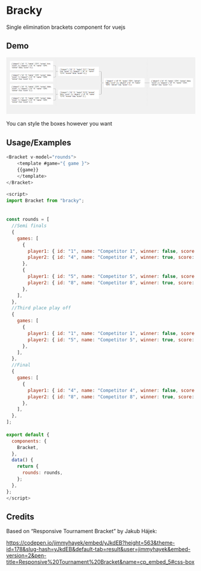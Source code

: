 
# Bracky

Single elimination brackets component for vuejs 



## Demo

![Demo](https://raw.githubusercontent.com/titangmz/bracky/main/docs/1.png)

You can style the boxes however you want

## Usage/Examples

```javascript
<Bracket v-model="rounds">
    <template #game="{ game }">
    {{game}}
    </template>
</Bracket>
```

```javascript
<script>
import Bracket from "bracky";


const rounds = [
  //Semi finals
  {
    games: [
      {
        player1: { id: "1", name: "Competitor 1", winner: false, score: 2 },
        player2: { id: "4", name: "Competitor 4", winner: true, score: 2 },
      },
      {
        player1: { id: "5", name: "Competitor 5", winner: false, score: 2 },
        player2: { id: "8", name: "Competitor 8", winner: true, score: 2 },
      },
    ],
  },
  //Third place play off
  {
    games: [
      {
        player1: { id: "1", name: "Competitor 1", winner: false, score: 2 },
        player2: { id: "5", name: "Competitor 5", winner: true, score: 2 },
      },
    ],
  },
  //Final
  {
    games: [
      {
        player1: { id: "4", name: "Competitor 4", winner: false, score: 2 },
        player2: { id: "8", name: "Competitor 8", winner: true, score: 2 },
      },
    ],
  },
];

export default {
  components: {
    Bracket,
  },
  data() {
    return {
      rounds: rounds,
    };
  },
};
</script>
```




## Credits
Based on “Responsive Tournament Bracket” by Jakub Hájek:

https://codepen.io/jimmyhayek/embed/yJkdEB?height=563&theme-id=178&slug-hash=yJkdEB&default-tab=result&user=jimmyhayek&embed-version=2&pen-title=Responsive%20Tournament%20Bracket&name=cp_embed_5#css-box
